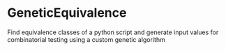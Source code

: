 # GeneticEquivalence
Find equivalence classes of a python script and generate input values for combinatorial testing using a custom genetic algorithm
